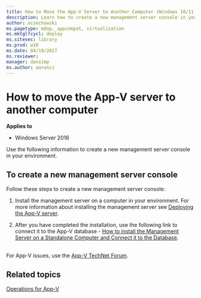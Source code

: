 ```yaml
---
title: How to Move the App-V Server to Another Computer (Windows 10/11)
description: Learn how to create a new management server console in your environment and learn how to connect it to the App-V database.
author: aczechowski
ms.pagetype: mdop, appcompat, virtualization
ms.mktglfcycl: deploy
ms.sitesec: library
ms.prod: w10
ms.date: 04/19/2017
ms.reviewer: 
manager: dansimp
ms.author: aaroncz
---
```



# How to move the App-V server to another computer

**Applies to**
-   Windows Server 2016

Use the following information to create a new management server console in your environment.

## To create a new management server console


Follow these steps to create a new management server console:

1.  Install the management server on a computer in your environment. For more information about installing the management server see [Deploying the App-V server](appv-deploying-the-appv-server.md).

2.  After you have completed the installation, use the following link to connect it to the App-V database - [How to install the Management Server on a Standalone Computer and Connect it to the Database](appv-install-the-management-server-on-a-standalone-computer.md).



<br>For App-V issues, use the [App-V TechNet Forum](https://social.technet.microsoft.com/Forums/en-US/home?forum=mdopappv).

## Related topics

[Operations for App-V](appv-operations.md)
